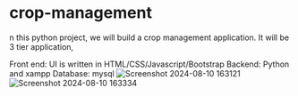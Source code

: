 # crop-management
n this python project, we will build a crop management application. It will be 3 tier application,

Front end: UI is written in HTML/CSS/Javascript/Bootstrap
Backend: Python and xampp
Database: mysql
![Screenshot 2024-08-10 163121](https://github.com/user-attachments/assets/d1ca9a91-95eb-4c65-8073-9fff10a91061)
![Screenshot 2024-08-10 163334](https://github.com/user-attachments/assets/a6723f98-7c51-4246-94ab-ce1389f13f01)
